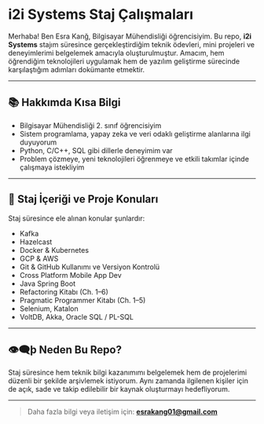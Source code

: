 # i2i Systems Staj Çalışmaları

Merhaba! Ben Esra Kanğ, Bilgisayar Mühendisliği öğrencisiyim. Bu repo, **i2i Systems** stajım süresince gerçekleştirdiğim teknik ödevleri, mini projeleri ve deneyimlerimi belgelemek amacıyla oluşturulmuştur. Amacım, hem öğrendiğim teknolojileri uygulamak hem de yazılım geliştirme sürecinde karşılaştığım adımları dokümante etmektir.

---

## 📚 Hakkımda Kısa Bilgi

* Bilgisayar Mühendisliği 2. sınıf öğrencisiyim
* Sistem programlama, yapay zeka ve veri odaklı geliştirme alanlarına ilgi duyuyorum
* Python, C/C++, SQL gibi dillerle deneyimim var
* Problem çözmeye, yeni teknolojileri öğrenmeye ve etkili takımlar içinde çalışmaya istekliyim

---

## 🚀 Staj İçeriği ve Proje Konuları

Staj süresince ele alınan konular şunlardır:

* Kafka
* Hazelcast
* Docker & Kubernetes
* GCP & AWS
* Git & GitHub Kullanımı ve Versiyon Kontrolü
* Cross Platform Mobile App Dev
* Java Spring Boot
* Refactoring Kitabı (Ch. 1–6)
* Pragmatic Programmer Kitabı (Ch. 1–5)
* Selenium, Katalon
* VoltDB, Akka, Oracle SQL / PL-SQL

---

## 👁‍🗨þ Neden Bu Repo?

Staj süresince hem teknik bilgi kazanımımı belgelemek hem de projelerimi düzenli bir şekilde arşivlemek istiyorum. Aynı zamanda ilgilenen kişiler için de açık, sade ve takip edilebilir bir kaynak oluşturmayı hedefliyorum.

---

> Daha fazla bilgi veya iletişim için: **[esrakang01@gmail.com](mailto:esrakang01@gmail.com)**
